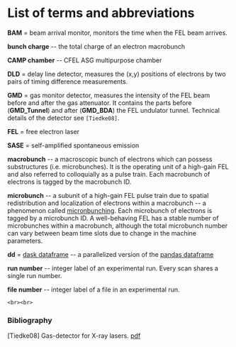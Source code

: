 # List of terms and abbreviations

**BAM** = beam arrival monitor, monitors the time when the FEL beam arrives.

**bunch charge** -- the total charge of an electron macrobunch

**CAMP chamber** -- CFEL ASG multipurpose chamber

**DLD** = delay line detector, measures the (x,y) positions of electrons by two pairs of timing difference measurements.

**GMD** = gas monitor detector, measures the intensity of the FEL beam before and after the gas attenuator. It contains the parts before (**GMD_Tunnel**) and after (**GMD_BDA**) the FEL undulator tunnel. Technical details of the detector see `[Tiedke08]`.

**FEL** = free electron laser

**SASE** = self-amplified spontaneous emission

**macrobunch** -- a macroscopic bunch of electrons which can possess substructures (i.e. microbunches). It is the operating unit of a high-gain FEL and also referred to colloquially as a pulse train. Each macrobunch of electrons is tagged by the macrobunch ID.

**microbunch** -- a subunit of a high-gain FEL pulse train due to spatial redistribution and localization of electrons within a macrobunch -- a phenomenon called [micronbunching](http://photon-science.desy.de/facilities/flash/the_free_electron_laser/how_it_works/high_gain_fel/index_eng.html). Each microbunch of electrons is tagged by a microbunch ID. A well-behaving FEL has a stable number of microbunches within a macrobunch, although the total microbunch number can vary between beam time slots due to change in the machine parameters.

**dd** = [dask dataframe](http://dask.pydata.org/en/latest/dataframe.html) -- a parallelized version of the [pandas dataframe](https://pandas.pydata.org/pandas-docs/stable/generated/pandas.DataFrame.html)

**run number** -- integer label of an experimental run. Every scan shares a single run number.

**file number** -- integer label of a file in an experimental run.

```
<br><br>
```

### Bibliography

[Tiedke08] Gas-detector for X-ray lasers. [pdf](http://bib-pubdb1.desy.de/record/85584/files/GetPDFServlet.pdf)